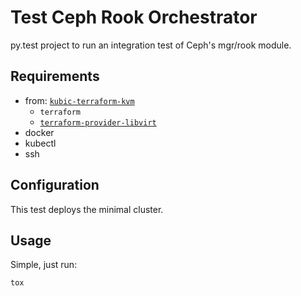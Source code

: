 # Test Ceph Rook Orchestrator 

py.test project to run an integration test of Ceph's mgr/rook module.

## Requirements

* from: [`kubic-terraform-kvm`](https://github.com/kubic-project/kubic-terraform-kvm)
    * `terraform`
    * [`terraform-provider-libvirt`](https://github.com/dmacvicar/terraform-provider-libvirt)
* docker
* kubectl
* ssh
    
## Configuration

This test deploys the minimal cluster.

  
## Usage

Simple, just run:
```bash
tox
```